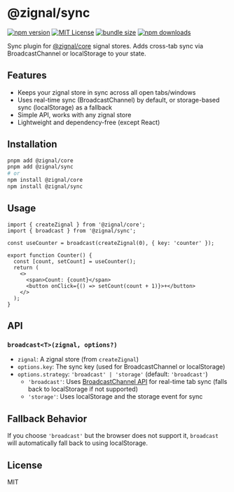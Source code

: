 # @zignal/sync

[![npm version](https://img.shields.io/npm/v/@zignal/sync.svg)](https://www.npmjs.com/package/@zignal/sync)
[![MIT License](https://img.shields.io/badge/license-MIT-blue.svg)](LICENSE)
[![bundle size](https://img.shields.io/bundlephobia/minzip/@zignal/sync)](https://bundlephobia.com/result?p=@zignal/sync)
[![npm downloads](https://img.shields.io/npm/dm/@zignal/sync.svg)](https://www.npmjs.com/package/@zignal/sync)

Sync plugin for [@zignal/core](https://github.com/Zignal-React/zignal-core) signal stores. Adds cross-tab sync via BroadcastChannel or localStorage to your state.

## Features
- Keeps your zignal store in sync across all open tabs/windows
- Uses real-time sync (BroadcastChannel) by default, or storage-based sync (localStorage) as a fallback
- Simple API, works with any zignal store
- Lightweight and dependency-free (except React)

## Installation

```sh
pnpm add @zignal/core
pnpm add @zignal/sync
# or
npm install @zignal/core
npm install @zignal/sync
```

## Usage

```tsx
import { createZignal } from '@zignal/core';
import { broadcast } from '@zignal/sync';

const useCounter = broadcast(createZignal(0), { key: 'counter' });

export function Counter() {
  const [count, setCount] = useCounter();
  return (
    <>
      <span>Count: {count}</span>
      <button onClick={() => setCount(count + 1)}>+</button>
    </>
  );
}
```

## API

### `broadcast<T>(zignal, options?)`
- `zignal`: A zignal store (from `createZignal`)
- `options.key`: The sync key (used for BroadcastChannel or localStorage)
- `options.strategy`: `'broadcast' | 'storage'` (default: `'broadcast'`)
  - `'broadcast'`: Uses [BroadcastChannel API](https://developer.mozilla.org/en-US/docs/Web/API/BroadcastChannel) for real-time tab sync (falls back to localStorage if not supported)
  - `'storage'`: Uses localStorage and the storage event for sync

## Fallback Behavior
If you choose `'broadcast'` but the browser does not support it, `broadcast` will automatically fall back to using localStorage.

## License
MIT 